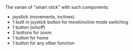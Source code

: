 The varian of "smart stick" with such components:
* joystick (movements, inclines)
* 1 built in joystick button for move\incline mode switching
* 1 button (on\off)
* 2 bottons for zoom
* 1 button for home
* 1 button for any other function